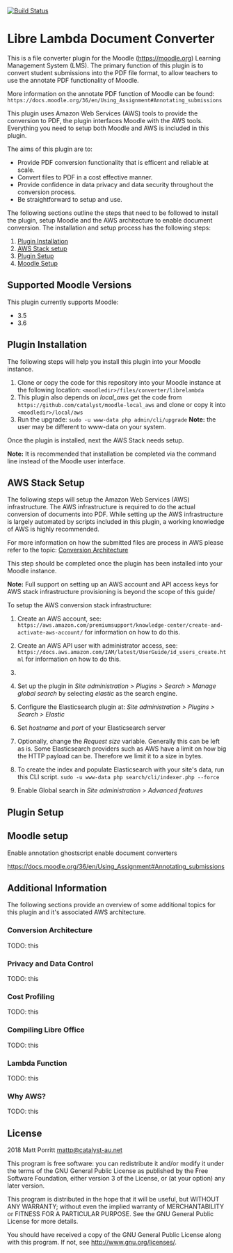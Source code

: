 [![Build Status](https://travis-ci.org/mattporritt/moodle-fileconverter_librelambda.svg?branch=master)](https://travis-ci.org/mattporritt/moodle-fileconverter_librelambda)

# Libre Lambda Document Converter #

This is a file converter plugin for the Moodle (https://moodle.org) Learning Management System (LMS). The primary function of this plugin is to convert student submissions into the PDF file format, to allow teachers to use the annotate PDF functionality of Moodle.

More information on the annotate PDF function of Moodle can be found: `https://docs.moodle.org/36/en/Using_Assignment#Annotating_submissions`

This plugin uses Amazon Web Services (AWS) tools to provide the conversion to PDF, the plugin interfaces Moodle with the AWS tools. Everything you need to setup both Moodle and AWS is included in this plugin.


The aims of this plugin are to:
* Provide PDF conversion functionality that is efficent and reliable at scale.
* Convert files to PDF in a cost effective manner.
* Provide confidence in data privacy and data security throughout the conversion process.
* Be straightforward to setup and use.

The following sections outline the steps that need to be followed to install the plugin, setup Moodle and the AWS architecture to enable document conversion. The installation and setup process has the following steps:

1. [Plugin Installation](#plugin-installation)
2. [AWS Stack setup](#aws-stack-setup)
3. [Plugin Setup](#plugin-setup)
4. [Moodle Setup](#moodle-setup)

## Supported Moodle Versions
This plugin currently supports Moodle:

* 3.5
* 3.6

## Plugin Installation
The following steps will help you install this plugin into your Moodle instance.

1. Clone or copy the code for this repository into your Moodle instance at the following location: `<moodledir>/files/converter/librelambda`
2. This plugin also depends on *local_aws* get the code from `https://github.com/catalyst/moodle-local_aws` and clone or copy it into `<moodledir>/local/aws`
3. Run the upgrade: `sudo -u www-data php admin/cli/upgrade` **Note:** the user may be different to www-data on your system.

Once the plugin is installed, next the AWS Stack needs setup.

**Note:** It is recommended that installation be completed via the command line instead of the Moodle user interface.

## AWS Stack Setup
The following steps will setup the Amazon Web Services (AWS) infrastructure. The AWS infrastructure is required to do the actual conversion of documents into PDF. While setting up the AWS infrastructure is largely automated by scripts included in this plugin, a working knowledge of AWS is highly recommended.

For more information on how the submitted files are process in AWS please refer to the topic: [Conversion Architecture](#conversion-architecture)

This step should be completed once the plugin has been installed into your Moodle instance.

**Note:** Full support on setting up an AWS account and API access keys for AWS stack infrastructure provisioning is beyond the scope of this guide/

To setup the AWS conversion stack infrastructure:

1. Create an AWS account, see: `https://aws.amazon.com/premiumsupport/knowledge-center/create-and-activate-aws-account/` for information on how to do this.
2. Create an AWS API user with administrator access, see: `https://docs.aws.amazon.com/IAM/latest/UserGuide/id_users_create.html` for information on how to do this.
3. 

4. Set up the plugin in *Site administration > Plugins > Search > Manage global search* by selecting *elastic* as the search engine.
5. Configure the Elasticsearch plugin at: *Site administration > Plugins > Search > Elastic*
6. Set *hostname* and *port* of your Elasticsearch server
7. Optionally, change the *Request size* variable. Generally this can be left as is. Some Elasticsearch providers such as AWS have a limit on how big the HTTP payload can be. Therefore we limit it to a size in bytes.
8. To create the index and populate Elasticsearch with your site's data, run this CLI script. `sudo -u www-data php search/cli/indexer.php --force`
9. Enable Global search in *Site administration > Advanced features*

## Plugin Setup

## Moodle setup
Enable annotation
ghostscript
enable document converters

https://docs.moodle.org/36/en/Using_Assignment#Annotating_submissions

## Additional Information
The following sections provide an overview of some additional topics for this plugin and it's associated AWS architecture.

### Conversion Architecture
TODO: this

### Privacy and Data Control
TODO: this

### Cost Profiling
TODO: this

### Compiling Libre Office
TODO: this

### Lambda Function
TODO: this

### Why AWS?
TODO: this


## License ##

2018 Matt Porritt <mattp@catalyst-au.net>

This program is free software: you can redistribute it and/or modify it under
the terms of the GNU General Public License as published by the Free Software
Foundation, either version 3 of the License, or (at your option) any later
version.

This program is distributed in the hope that it will be useful, but WITHOUT ANY
WARRANTY; without even the implied warranty of MERCHANTABILITY or FITNESS FOR A
PARTICULAR PURPOSE.  See the GNU General Public License for more details.

You should have received a copy of the GNU General Public License along with
this program.  If not, see <http://www.gnu.org/licenses/>.

